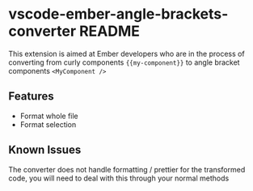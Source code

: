 # vscode-ember-angle-brackets-converter README

This extension is aimed at Ember developers who are in the process of converting from curly components `{{my-component}}` to angle bracket components `<MyComponent />`

## Features

- Format whole file
- Format selection

## Known Issues

The converter does not handle formatting / prettier for the transformed code, you will need to deal with this through your normal methods
